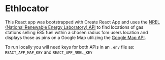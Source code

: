 # Ethlocator

This React app was bootstrapped with Create React App and uses the [NREL (National Renewable Energy Laboratory) API](https://developer.nrel.gov/docs/transportation/alt-fuel-stations-v1/) to find locations of gas stations selling E85 fuel within a chosen radius fom users location and displays those as pins on a Google Map utilizing the [Google Map API](https://developers.google.com/maps/documentation).

To run locally you will need keys for both APIs in an `.env` file as:
`REACT_APP_MAP_KEY` and `REACT_APP_NREL_KEY`